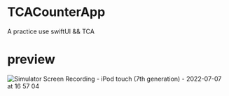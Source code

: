 # TCACounterApp

A practice use swiftUI && TCA


# preview
![Simulator Screen Recording - iPod touch (7th generation) - 2022-07-07 at 16 57 04](https://user-images.githubusercontent.com/9710899/177734781-c85f0671-6a87-4f4e-81e5-15227c7fb857.gif)
